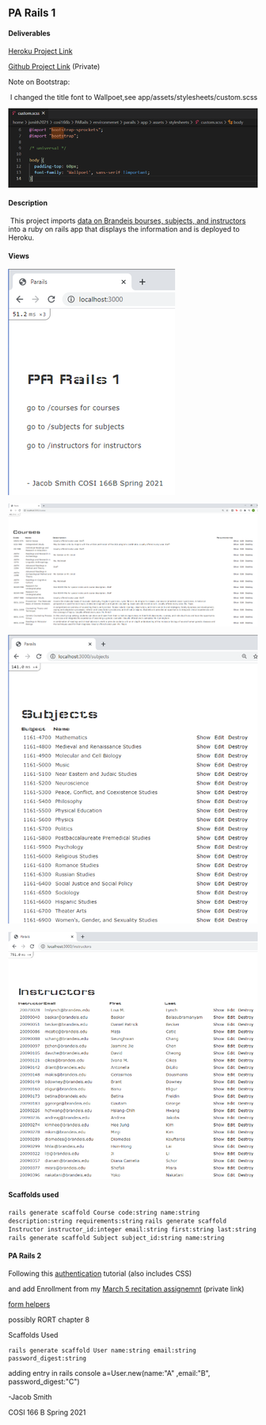 ## PA Rails 1

#### Deliverables

[Heroku Project Link](https://desolate-falls-68235.herokuapp.com/)

[Github Project Link](https://github.com/jsmith2021Brandeis/PARails1) (Private)

Note on Bootstrap:

​	I changed the title font to Wallpoet,see app/assets/stylesheets/custom.scss

![Home](images/custom.PNG)



#### Description

​	This project imports [data on Brandeis bourses, subjects, and instructors](http://registrar-prod-rhel6.unet.brandeis.edu/export/readme.html) into a ruby on rails app that displays the information and is deployed to Heroku.

#### Views

![courses](images/home.PNG)

![courses](images/courses.PNG)

![subjects](images/subjects.PNG)

![instructors](images/instructors.PNG)

#### Scaffolds used

`rails generate scaffold Course code:string name:string description:string requirements:string`
`rails generate scaffold Instructor instructor_id:integer email:string first:string last:string`
`rails generate scaffold Subject subject_id:string name:string`





#### PA Rails 2

Following this [authentication](https://hackernoon.com/building-a-simple-session-based-authentication-using-ruby-on-rails-9tah3y4j) tutorial (also includes CSS)

and add Enrollment from my [March 5 recitation assignemnt](https://github.com/jsmith2021Brandeis/Many-To-Many-March-5) (private link)

[form helpers](https://guides.rubyonrails.org/form_helpers.html)

possibly RORT chapter 8

Scaffolds Used

```
rails generate scaffold User name:string email:string password_digest:string
```

adding entry in rails console  a=User.new(name:"A" ,email:"B", password_digest:"C") 

-Jacob Smith 

COSI 166 B Spring 2021